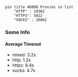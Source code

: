 
```mermaid
pie title 46098 Proxies in list
    "HTTP" : 19362
    "HTTPS": 5022
    "SOCKS" : 26062
```

### Some Info
#### Average Timeout

- mixed: 3.2s
- http: 1.2s
- https: 8.4s
- socks: 4.7s